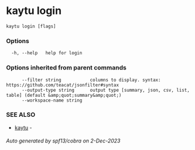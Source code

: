 # kaytu login



```
kaytu login [flags]
```

### Options

```
  -h, --help   help for login
```

### Options inherited from parent commands

```
      --filter string           columns to display. syntax: https://github.com/teacat/jsonfilter#syntax
      --output-type string      output type [summary, json, csv, list, table] (default &amp;quot;summary&amp;quot;)
      --workspace-name string   
```

### SEE ALSO

* [kaytu](.)	 - 

###### Auto generated by spf13/cobra on 2-Dec-2023
